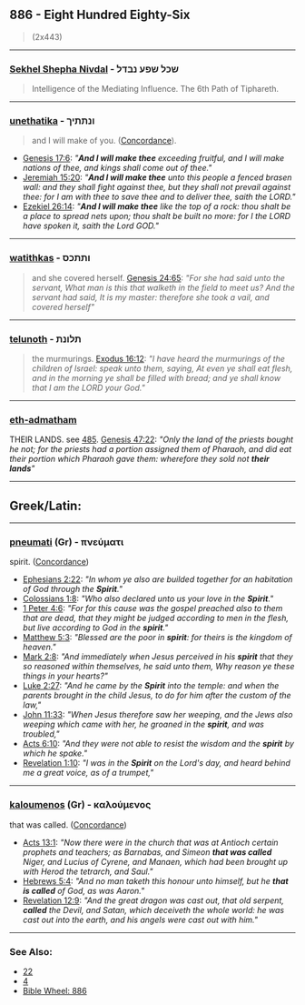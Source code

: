 ## 886 - Eight Hundred Eighty-Six
> (2x443)

---

### [Sekhel Shepha Nivdal](/keys/ShKL.ShPO.NBDL) - שכל שפע נבדל
> Intelligence of the Mediating Influence. The 6th Path of Tiphareth.

---

### [unethatika](/keys/VNThThIK) - ונתתיך
> and I will make of you. ([Concordance](https://biblehub.com/hebrew/unetatticha_5414.htm)).

- [Genesis 17:6](http://biblehub.com/genesis/17-6.htm): *"**And I will make thee** exceeding fruitful, and I will make nations of thee, and kings shall come out of thee."*
- [Jeremiah 15:20](https://biblehub.com/jeremiah/15-20.htm): *"**And I will make thee** unto this people a fenced brasen wall: and they shall fight against thee, but they shall not prevail against thee: for I am with thee to save thee and to deliver thee, saith the LORD."*
- [Ezekiel 26:14](https://biblehub.com/ezekiel/26-14.htm): *"**And I will make thee** like the top of a rock: thou shalt be a place to spread nets upon; thou shalt be built no more: for I the LORD have spoken it, saith the Lord GOD."*

---

### [watithkas](/keys/VThThKS) - ותתכס
> and she covered herself. [Genesis 24:65](http://biblehub.com/genesis/24-65.htm): *"For she had said unto the servant, What man is this that walketh in the field to meet us? And the servant had said, It is my master: therefore she took a vail, and covered herself"*

---

### [telunoth](/keys/ThLVNTh) - תלונת
> the murmurings. [Exodus 16:12](http://biblehub.com/exodus/16-12.htm): *"I have heard the murmurings of the children of Israel: speak unto them, saying, At even ye shall eat flesh, and in the morning ye shall be filled with bread; and ye shall know that I am the LORD your God."*

---

### [eth-admatham](/keys/ATh-ADMThM)
THEIR LANDS. see [485](485). [Genesis 47:22](https://biblehub.com/genesis/47-22.htm): *"Only the land of the priests bought he not; for the priests had a portion assigned them of Pharaoh, and did eat their portion which Pharaoh gave them: wherefore they sold not **their lands**"*

---

## Greek/Latin:

---

### [pneumati](/greek?word=pneumati) (Gr) - πνεύματι
spirit. ([Concordance]())

- [Ephesians 2:22](https://biblehub.com/ephesians/2-22.htm): *"In whom ye also are builded together for an habitation of God through the **Spirit**."*
- [Colossians 1:8](https://biblehub.com/colossians/1-8.htm): *"Who also declared unto us your love in the **Spirit**."*
- [1 Peter 4:6](https://biblehub.com/1_peter/4-6.htm): *"For for this cause was the gospel preached also to them that are dead, that they might be judged according to men in the flesh, but live according to God in the **spirit**."*
- [Matthew 5:3](https://biblehub.com/matthew/5-3.htm): *"Blessed are the poor in **spirit**: for theirs is the kingdom of heaven."*
- [Mark 2:8](https://biblehub.com/mark/2-8.htm): *"And immediately when Jesus perceived in his **spirit** that they so reasoned within themselves, he said unto them, Why reason ye these things in your hearts?"*
- [Luke 2:27](https://biblehub.com/luke/2-27.htm): *"And he came by the **Spirit** into the temple: and when the parents brought in the child Jesus, to do for him after the custom of the law,"*
- [John 11:33](https://biblehub.com/john/11-33.htm): *"When Jesus therefore saw her weeping, and the Jews also weeping which came with her, he groaned in the **spirit**, and was troubled,"*
- [Acts 6:10](https://biblehub.com/acts/6-10.htm): *"And they were not able to resist the wisdom and the **spirit** by which he spake."*
- [Revelation 1:10](https://biblehub.com/revelation/1-10.htm): *"I was in the **Spirit** on the Lord's day, and heard behind me a great voice, as of a trumpet,"*

---

### [kaloumenos](/greek?word=kaloumenos) (Gr) - καλούμενος
that was called. ([Concordance](https://biblehub.com/greek/kaloumenos_2564.htm))

- [Acts 13:1](https://biblehub.com/acts/13-1.htm): *"Now there were in the church that was at Antioch certain prophets and teachers; as Barnabas, and Simeon **that was called** Niger, and Lucius of Cyrene, and Manaen, which had been brought up with Herod the tetrarch, and Saul."*
- [Hebrews 5:4](https://biblehub.com/hebrews/5-4.htm): *"And no man taketh this honour unto himself, but he **that is called** of God, as was Aaron."*
- [Revelation 12:9](https://biblehub.com/revelation/12-9.htm): *"And the great dragon was cast out, that old serpent, **called** the Devil, and Satan, which deceiveth the whole world: he was cast out into the earth, and his angels were cast out with him."*

---

### See Also:

- [22](22)
- [4](4)
- [Bible Wheel: 886](https://www.biblewheel.com//GR/GR_Database.php?SearchBy_Gematria=886)

